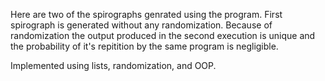 Here are two of the spirographs genrated using the program. First spirograph is generated without any randomization.
Because of randomization the output produced in the second execution is unique and the probability of it's repitition by the same program is negligible.

Implemented using lists, randomization, and OOP.

